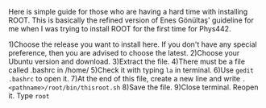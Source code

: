 Here is simple guide for those who are having a hard time with installing ROOT. This is basically the refined version of Enes Gönültaş' guideline for me when I was trying to install ROOT for the first time for Phys442.

1)Choose the release you want to install here. If you don't have any special preference, then you are advised to choose the latest.
2)Choose your Ubuntu version and download.
3)Extract the file.
4)There must be a file called .bashrc in /home/<yourusername>
5)Check it with typing ``la`` in terminal. 
6)Use ``gedit .bashrc`` to open it.
7)At the end of this file, create a new line and write ``. <pathname>/root/bin/thisroot.sh`` 
8)Save the file.
9)Close terminal. Reopen it. Type ``root``
